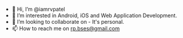 - 👋 Hi, I’m @iamrvpatel
- 👀 I’m interested in Android, iOS and Web Application Development.
- 💞️ I’m looking to collaborate on - It's personal.
- 📫 How to reach me on rp.bses@gmail.com

<!---
iamrvpatel/iamrvpatel is a ✨ special ✨ repository because its `README.md` (this file) appears on your GitHub profile.
You can click the Preview link to take a look at your changes.
--->

